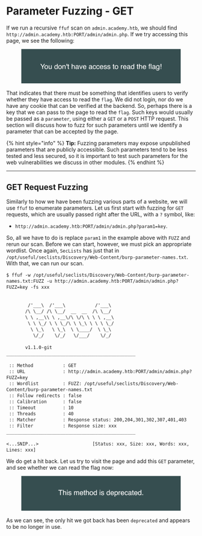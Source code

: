 # Parameter Fuzzing - GET

If we run a recursive `ffuf` scan on `admin.academy.htb`, we should find `http://admin.academy.htb:PORT/admin/admin.php`. If we try accessing this page, we see the following:

<figure><img src="../../../../.gitbook/assets/image (1) (1) (1) (1) (1) (1) (1) (1) (1) (1) (1) (1) (1) (1) (1) (1) (1) (1) (1) (1) (1) (1) (1) (1) (1) (1) (1) (1) (1) (1) (1) (1) (1) (1) (1) (1) (1) (1) (1) (1) (1) (1) (1) (1) (1) (1) (1) (1) (1) (1) (1) (1) (1) (1) (1) (1) (1) (1) (1) (1) ( (7).png" alt=""><figcaption></figcaption></figure>

That indicates that there must be something that identifies users to verify whether they have access to read the `flag`. We did not login, nor do we have any cookie that can be verified at the backend. So, perhaps there is a key that we can pass to the page to read the `flag`. Such keys would usually be passed as a `parameter`, using either a `GET` or a `POST` HTTP request. This section will discuss how to fuzz for such parameters until we identify a parameter that can be accepted by the page.

{% hint style="info" %}
**Tip:** Fuzzing parameters may expose unpublished parameters that are publicly accessible. Such parameters tend to be less tested and less secured, so it is important to test such parameters for the web vulnerabilities we discuss in other modules.
{% endhint %}

***

## GET Request Fuzzing

Similarly to how we have been fuzzing various parts of a website, we will use `ffuf` to enumerate parameters. Let us first start with fuzzing for `GET` requests, which are usually passed right after the URL, with a `?` symbol, like:

* `http://admin.academy.htb:PORT/admin/admin.php?param1=key`.

So, all we have to do is replace `param1` in the example above with `FUZZ` and rerun our scan. Before we can start, however, we must pick an appropriate wordlist. Once again, `SecLists` has just that in `/opt/useful/seclists/Discovery/Web-Content/burp-parameter-names.txt`. With that, we can run our scan.

```shell-session
$ ffuf -w /opt/useful/seclists/Discovery/Web-Content/burp-parameter-names.txt:FUZZ -u http://admin.academy.htb:PORT/admin/admin.php?FUZZ=key -fs xxx


        /'___\  /'___\           /'___\       
       /\ \__/ /\ \__/  __  __  /\ \__/       
       \ \ ,__\\ \ ,__\/\ \/\ \ \ \ ,__\      
        \ \ \_/ \ \ \_/\ \ \_\ \ \ \ \_/      
         \ \_\   \ \_\  \ \____/  \ \_\       
          \/_/    \/_/   \/___/    \/_/       

       v1.1.0-git
________________________________________________

 :: Method           : GET
 :: URL              : http://admin.academy.htb:PORT/admin/admin.php?FUZZ=key
 :: Wordlist         : FUZZ: /opt/useful/seclists/Discovery/Web-Content/burp-parameter-names.txt
 :: Follow redirects : false
 :: Calibration      : false
 :: Timeout          : 10
 :: Threads          : 40
 :: Matcher          : Response status: 200,204,301,302,307,401,403
 :: Filter           : Response size: xxx
________________________________________________

<...SNIP...>                    [Status: xxx, Size: xxx, Words: xxx, Lines: xxx]
```

We do get a hit back. Let us try to visit the page and add this `GET` parameter, and see whether we can read the flag now:

<figure><img src="../../../../.gitbook/assets/image (1) (1) (1) (1) (1) (1) (1) (1) (1) (1) (1) (1) (1) (1) (1) (1) (1) (1) (1) (1) (1) (1) (1) (1) (1) (1) (1) (1) (1) (1) (1) (1) (1) (1) (1) (1) (1) (1) (1) (1) (1) (1) (1) (1) (1) (1) (1) (1) (1) (1) (1) (1) (1) (1) (1) (1) (1) (1) (1) (1) ( (8).png" alt=""><figcaption></figcaption></figure>

As we can see, the only hit we got back has been `deprecated` and appears to be no longer in use.
